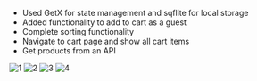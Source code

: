 * Used GetX for state management and sqflite for local storage 
* Added functionality to add to cart as a guest  
* Complete sorting functionality
* Navigate to cart page and show all cart items 
* Get products from an API
 
![1](https://github.com/Bishozit/Ecommerce_super_shop/assets/110930138/d660fb6d-7944-4bd2-8277-b5cc143034b7)
![2](https://github.com/Bishozit/Ecommerce_super_shop/assets/110930138/6186e51d-3459-458c-b354-aec0f53357dd)
![3](https://github.com/Bishozit/Ecommerce_super_shop/assets/110930138/2b66228c-2734-4ca4-adce-dc97a33e59b4)
![4](https://github.com/Bishozit/Ecommerce_super_shop/assets/110930138/efe0a251-5ee4-4838-9d66-148a2036d59c)

